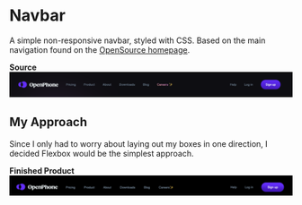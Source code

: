 # Navbar
A simple non-responsive navbar, styled with CSS. Based on the main navigation found on the [OpenSource homepage](https://www.openphone.co/).

**Source**
![OpenSource Homepage](assets/navbar.png)

## My Approach
Since I only had to worry about laying out my boxes in one direction, I decided Flexbox would be the simplest approach.

**Finished Product**
![My version of navbar](assets/my-navbar.png)